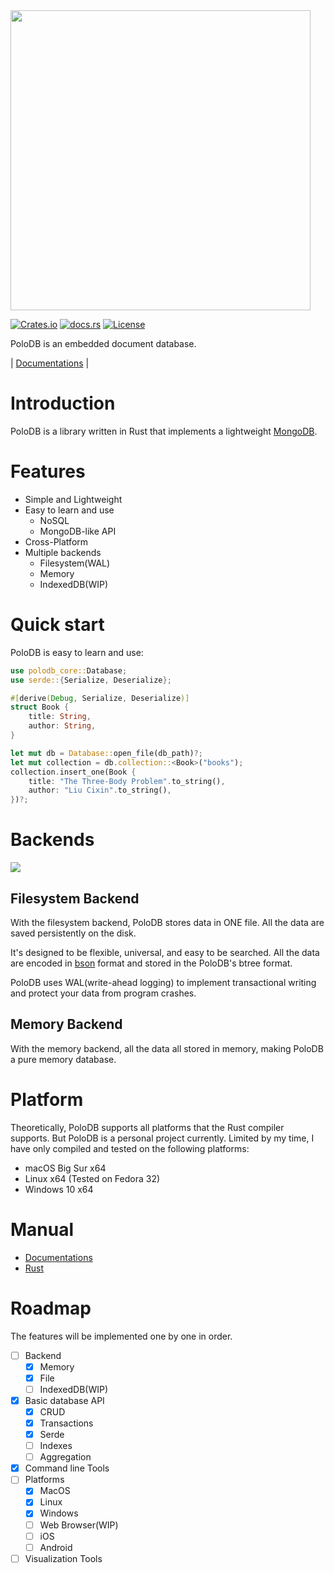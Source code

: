 
<img src="./images/brand.png" alt="" width="480" />

[![Crates.io](https://img.shields.io/crates/v/polodb_core.svg)](https://crates.io/crates/polodb_core)
[![docs.rs](https://docs.rs/polodb_core/badge.svg)](https://docs.rs/polodb_core)
[![License](https://img.shields.io/badge/license-MPL--2.0-blue)](LICENSE)

PoloDB is an embedded document database.

| [Documentations](https://www.polodb.org/docs) |

# Introduction

PoloDB is a library written in Rust
that implements a lightweight [MongoDB](https://www.mongodb.com/).

# Features

- Simple and Lightweight
- Easy to learn and use
  - NoSQL
  - MongoDB-like API
- Cross-Platform
- Multiple backends
  - Filesystem(WAL)
  - Memory
  - IndexedDB(WIP)

# Quick start

PoloDB is easy to learn and use:

```rust
use polodb_core::Database;
use serde::{Serialize, Deserialize};

#[derive(Debug, Serialize, Deserialize)]
struct Book {
    title: String,
    author: String,
}

let mut db = Database::open_file(db_path)?;
let mut collection = db.collection::<Book>("books");
collection.insert_one(Book {
    title: "The Three-Body Problem".to_string(),
    author: "Liu Cixin".to_string(),
})?;
```

# Backends

![](./images/backend.png)

## Filesystem Backend

With the filesystem backend, PoloDB stores data in ONE file.
All the data are saved persistently on the disk.

It's designed to be flexible, universal, and easy to be searched.
All the data are encoded in [bson](http://bsonspec.org/) format and stored in the PoloDB's btree format.

PoloDB uses WAL(write-ahead logging) to implement transactional writing and protect your data from program crashes.

## Memory Backend

With the memory backend, all the data all stored in memory, making PoloDB a pure memory database.

# Platform

Theoretically, PoloDB supports all platforms that the Rust compiler
supports.
But PoloDB is a personal project currently.
Limited by my time, I have only compiled and tested on the following platforms:

- macOS Big Sur x64
- Linux x64 (Tested on Fedora 32)
- Windows 10 x64

# Manual

- [Documentations](https://www.polodb.org/docs)
- [Rust](https://docs.rs/polodb_core)

# Roadmap

The features will be implemented one by one in order.

- [ ] Backend
  - [x] Memory
  - [x] File
  - [ ] IndexedDB(WIP)
- [x] Basic database API
  - [x] CRUD
  - [x] Transactions
  - [x] Serde
  - [ ] Indexes
  - [ ] Aggregation
- [x] Command line Tools
- [ ] Platforms
  - [x] MacOS
  - [x] Linux
  - [x] Windows
  - [ ] Web Browser(WIP)
  - [ ] iOS
  - [ ] Android
- [ ] Visualization Tools
